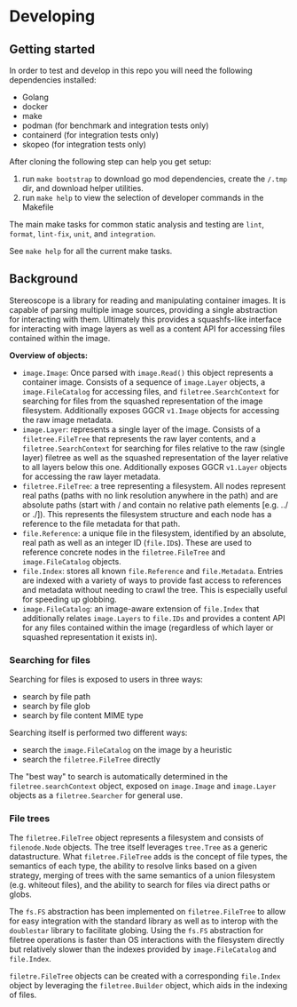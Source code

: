 # Developing

## Getting started

In order to test and develop in this repo you will need the following dependencies installed:
- Golang
- docker
- make
- podman (for benchmark and integration tests only)
- containerd (for integration tests only)
- skopeo (for integration tests only)

After cloning the following step can help you get setup:
1. run `make bootstrap` to download go mod dependencies, create the `/.tmp` dir, and download helper utilities.
2. run `make help` to view the selection of developer commands in the Makefile

The main make tasks for common static analysis and testing are `lint`, `format`, `lint-fix`, `unit`, and `integration`.

See `make help` for all the current make tasks.

## Background

Stereoscope is a library for reading and manipulating container images. It is capable of parsing multiple image 
sources, providing a single abstraction for interacting with them. Ultimately this provides a squashfs-like 
interface for interacting with image layers as well as a content API for accessing files contained within 
the image.

**Overview of objects:**
- `image.Image`: Once parsed with `image.Read()` this object represents a container image. Consists of a sequence of `image.Layer` objects, a `image.FileCatalog` for accessing files, and `filetree.SearchContext` for searching for files from the squashed representation of the image filesystem. Additionally exposes GGCR `v1.Image` objects for accessing the raw image metadata.
- `image.Layer`: represents a single layer of the image. Consists of a `filetree.FileTree` that represents the raw layer contents, and a `filetree.SearchContext` for searching for files relative to the raw (single layer) filetree as well as the squashed representation of the layer relative to all layers below this one.  Additionally exposes GGCR `v1.Layer` objects for accessing the raw layer metadata.
- `filetree.FileTree`: a tree representing a filesystem. All nodes represent real paths (paths with no link resolution anywhere in the path) and are absolute paths (start with / and contain no relative path elements [e.g. ../ or ./]). This represents the filesystem structure and each node has a reference to the file metadata for that path.
- `file.Reference`: a unique file in the filesystem, identified by an absolute, real path as well as an integer ID (`file.ID`s). These are used to reference concrete nodes in the `filetree.FileTree` and `image.FileCatalog` objects.
- `file.Index`: stores all known `file.Reference` and `file.Metadata`. Entries are indexed with a variety of ways to provide fast access to references and metadata without needing to crawl the tree. This is especially useful for speeding up globbing.
- `image.FileCatalog`:  an image-aware extension of `file.Index` that additionally relates `image.Layers` to `file.IDs` and provides a content API for any files contained within the image (regardless of which layer or squashed representation it exists in). 

### Searching for files

Searching for files is exposed to users in three ways:
- search by file path
- search by file glob
- search by file content MIME type

Searching itself is performed two different ways:
- search the `image.FileCatalog` on the image by a heuristic
- search the `filetree.FileTree` directly

The "best way" to search is automatically determined in the `filetree.searchContext` object, exposed on `image.Image` and `image.Layer` objects as a `filetree.Searcher` for general use.

### File trees

The `filetree.FileTree` object represents a filesystem and consists of `filenode.Node` objects. The tree itself leverages `tree.Tree` as a generic datastructure. What `filetree.FileTree` adds is the concept of file types, the semantics of each type, the ability to resolve links based on a given strategy, merging of trees with the same semantics of a union filesystem (e.g. whiteout files), and the ability to search for files via direct paths or globs. 

The `fs.FS` abstraction has been implemented on `filetree.FileTree` to allow for easy integration with the standard library as well as to interop with the `doublestar` library to facilitate globing. Using the `fs.FS` abstraction for filetree operations is faster than OS interactions with the filesystem directly but relatively slower than the indexes provided by `image.FileCatalog` and `file.Index`.

`filetre.FileTree` objects can be created with a corresponding `file.Index` object by leveraging the `filetree.Builder` object, which aids in the indexing of files. 
